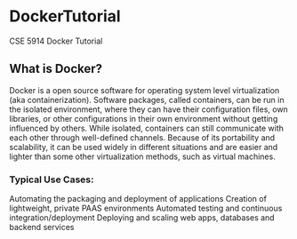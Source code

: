 # DockerTutorial
CSE 5914 Docker Tutorial

## What is Docker?
Docker is a open source software for operating system level virtualization (aka containerization). Software packages, called containers, can be run in the isolated environment, where they can have their configuration files, own libraries, or other configurations in their own environment without getting influenced by others. While isolated, containers can still communicate with each other through well-defined channels. Because of its portability and scalability, it can be used widely in different situations and are easier and lighter than some other virtualization methods, such as virtual machines.

### Typical Use Cases:
Automating the packaging and deployment of applications
Creation of lightweight, private PAAS environments
Automated testing and continuous integration/deployment
Deploying and scaling web apps, databases and backend services
